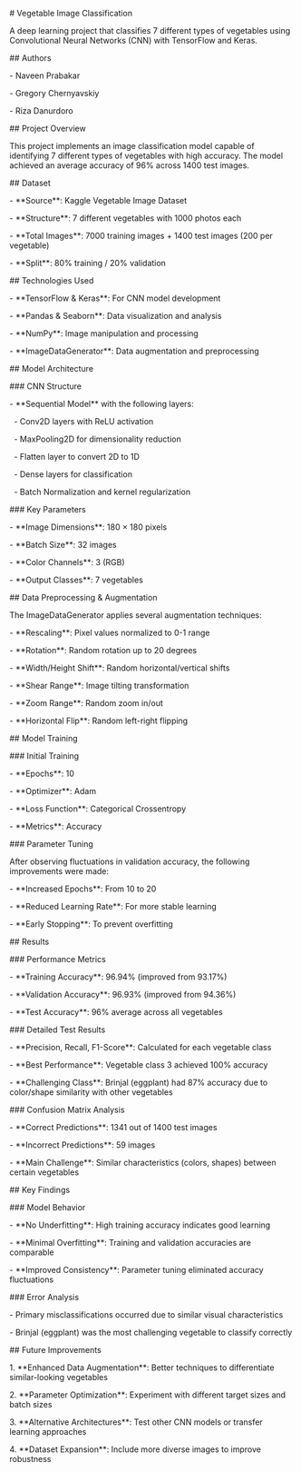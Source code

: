 \# Vegetable Image Classification



A deep learning project that classifies 7 different types of vegetables using Convolutional Neural Networks (CNN) with TensorFlow and Keras.



\## Authors

\- Naveen Prabakar

\- Gregory Chernyavskiy  

\- Riza Danurdoro



\## Project Overview



This project implements an image classification model capable of identifying 7 different types of vegetables with high accuracy. The model achieved an average accuracy of 96% across 1400 test images.



\## Dataset



\- \*\*Source\*\*: Kaggle Vegetable Image Dataset

\- \*\*Structure\*\*: 7 different vegetables with 1000 photos each

\- \*\*Total Images\*\*: 7000 training images + 1400 test images (200 per vegetable)

\- \*\*Split\*\*: 80% training / 20% validation



\## Technologies Used



\- \*\*TensorFlow \& Keras\*\*: For CNN model development

\- \*\*Pandas \& Seaborn\*\*: Data visualization and analysis

\- \*\*NumPy\*\*: Image manipulation and processing

\- \*\*ImageDataGenerator\*\*: Data augmentation and preprocessing



\## Model Architecture



\### CNN Structure

\- \*\*Sequential Model\*\* with the following layers:

&nbsp; - Conv2D layers with ReLU activation

&nbsp; - MaxPooling2D for dimensionality reduction

&nbsp; - Flatten layer to convert 2D to 1D

&nbsp; - Dense layers for classification

&nbsp; - Batch Normalization and kernel regularization



\### Key Parameters

\- \*\*Image Dimensions\*\*: 180 × 180 pixels

\- \*\*Batch Size\*\*: 32 images

\- \*\*Color Channels\*\*: 3 (RGB)

\- \*\*Output Classes\*\*: 7 vegetables



\## Data Preprocessing \& Augmentation



The ImageDataGenerator applies several augmentation techniques:

\- \*\*Rescaling\*\*: Pixel values normalized to 0-1 range

\- \*\*Rotation\*\*: Random rotation up to 20 degrees

\- \*\*Width/Height Shift\*\*: Random horizontal/vertical shifts

\- \*\*Shear Range\*\*: Image tilting transformation

\- \*\*Zoom Range\*\*: Random zoom in/out

\- \*\*Horizontal Flip\*\*: Random left-right flipping



\## Model Training



\### Initial Training

\- \*\*Epochs\*\*: 10

\- \*\*Optimizer\*\*: Adam

\- \*\*Loss Function\*\*: Categorical Crossentropy

\- \*\*Metrics\*\*: Accuracy



\### Parameter Tuning

After observing fluctuations in validation accuracy, the following improvements were made:

\- \*\*Increased Epochs\*\*: From 10 to 20

\- \*\*Reduced Learning Rate\*\*: For more stable learning

\- \*\*Early Stopping\*\*: To prevent overfitting



\## Results



\### Performance Metrics

\- \*\*Training Accuracy\*\*: 96.94% (improved from 93.17%)

\- \*\*Validation Accuracy\*\*: 96.93% (improved from 94.36%)

\- \*\*Test Accuracy\*\*: 96% average across all vegetables



\### Detailed Test Results

\- \*\*Precision, Recall, F1-Score\*\*: Calculated for each vegetable class

\- \*\*Best Performance\*\*: Vegetable class 3 achieved 100% accuracy

\- \*\*Challenging Class\*\*: Brinjal (eggplant) had 87% accuracy due to color/shape similarity with other vegetables



\### Confusion Matrix Analysis

\- \*\*Correct Predictions\*\*: 1341 out of 1400 test images

\- \*\*Incorrect Predictions\*\*: 59 images

\- \*\*Main Challenge\*\*: Similar characteristics (colors, shapes) between certain vegetables



\## Key Findings



\### Model Behavior

\- \*\*No Underfitting\*\*: High training accuracy indicates good learning

\- \*\*Minimal Overfitting\*\*: Training and validation accuracies are comparable

\- \*\*Improved Consistency\*\*: Parameter tuning eliminated accuracy fluctuations



\### Error Analysis

\- Primary misclassifications occurred due to similar visual characteristics

\- Brinjal (eggplant) was the most challenging vegetable to classify correctly



\## Future Improvements



1\. \*\*Enhanced Data Augmentation\*\*: Better techniques to differentiate similar-looking vegetables

2\. \*\*Parameter Optimization\*\*: Experiment with different target sizes and batch sizes

3\. \*\*Alternative Architectures\*\*: Test other CNN models or transfer learning approaches

4\. \*\*Dataset Expansion\*\*: Include more diverse images to improve robustness

